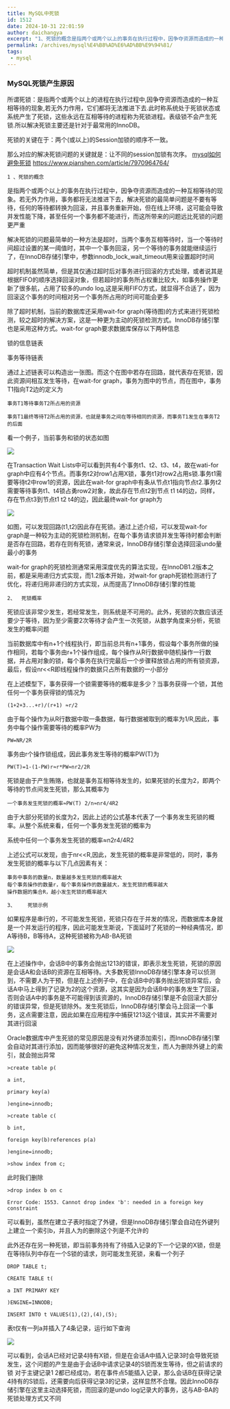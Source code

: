 ```yaml
---
title: MySQL中死锁
id: 1512
date: 2024-10-31 22:01:59
author: daichangya
excerpt: "1、死锁的概念是指两个或两个以上的事务在执行过程中，因争夺资源而造成的一种互相等待的现象。若无外力作用，事务都将无法推进下去，解决死锁的最简单问题是不要有等待，任何的等待都转换为回滚，并且事务重新开始，但在线上环境，这可能会导致并发性能下降，甚至任何一个事务都不能进行，而这所带来的问题远比死锁的问题"
permalink: /archives/mysql%E4%B8%AD%E6%AD%BB%E9%94%81/
tags: 
 - mysql
---
```


### MySQL死锁产生原因

所谓死锁<DeadLock>：是指两个或两个以上的进程在执行过程中,因争夺资源而造成的一种互相等待的现象,若无外力作用，它们都将无法推进下去.此时称系统处于死锁状态或系统产生了死锁，这些永远在互相等待的进程称为死锁进程。表级锁不会产生死锁.所以解决死锁主要还是针对于最常用的InnoDB。

死锁的关键在于：两个(或以上)的Session加锁的顺序不一致。

那么对应的解决死锁问题的关键就是：让不同的session加锁有次序。
[mysql如何避免死锁](https://blog.csdn.net/scgyus/article/details/84399363)
https://www.pianshen.com/article/7970964764/
```
1 、死锁的概念
```

是指两个或两个以上的事务在执行过程中，因争夺资源而造成的一种互相等待的现象。若无外力作用，事务都将无法推进下去，解决死锁的最简单问题是不要有等待，任何的等待都转换为回滚，并且事务重新开始，但在线上环境，这可能会导致并发性能下降，甚至任何一个事务都不能进行，而这所带来的问题远比死锁的问题更严重

解决死锁的问题最简单的一种方法是超时，当两个事务互相等待时，当一个等待时间超过设置的某一阈值时，其中一个事务回滚，另一个等待的事务就能继续运行了，在InnoDB存储引擎中，参数innodb\_lock\_wait_timeout用来设置超时时间

超时机制虽然简单，但是其仅通过超时后对事务进行回滚的方式处理，或者说其是根据FIFO的顺序选择回滚对象，但若超时的事务所占权重比较大，如事务操作更新了很多航，占用了较多的undo log,这是采用FIFO方式，就显得不合适了，因为回滚这个事务的时间相对另一个事务所占用的时间可能会更多

除了超时机制，当前的数据库还采用wait-for graph(等待图)的方式来进行死锁检测，较之超时的解决方案，这是一种更为主动的死锁检测方式。InnoDB存储引擎也是采用这种方式。wait-for graph要求数据库保存以下两种信息

锁的信息链表

事务等待链表

通过上述链表可以构造出一张图。而这个在图中若存在回路，就代表存在死锁，因此资源间相互发生等待，在wait-for graph，事务为图中的节点，而在图中，事务T1指向T2边的定义为

```
事务T1等待事务T2所占用的资源

事务T1最终等待T2所占用的资源，也就是事务之间在等待相同的资源，而事务T1发生在事务T2的后面
```

看一个例子，当前事务和锁的状态如图

 ![](https://images2015.cnblogs.com/blog/754297/201602/754297-20160203112539647-1810689462.jpg)

在Transaction Wait Lists中可以看到共有4个事务t1、t2、t3、t4，故在wati-for graph中应有4个节点。而事务t2对row1占用X锁，事务t1对row2占用s锁.事务t1需要等待t2中row1的资源，因此在wait-for graph中有条从节点t1指向节点t2.事务t2需要等待事务t1、t4锁占勇row2对象，故此存在节点t2到节点 t1 t4的边，同样，存在节点t3到节点t1 t2 t4的边，因此最终wait-for graph为

![](https://images2015.cnblogs.com/blog/754297/201602/754297-20160203113216710-1881293045.jpg)

如图，可以发现回路(t1,t2)因此存在死锁。通过上述介绍，可以发现wait-for graph是一种较为主动的死锁检测机制，在每个事务请求锁并发生等待时都会判断是否存在回路，若存在则有死锁，通常来说，InnoDB存储引擎会选择回滚undo量最小的事务

wait-for graph的死锁检测通常采用深度优先的算法实现，在InnoDB1.2版本之前，都是采用递归方式实现，而1.2版本开始，对wait-for graph死锁检测进行了优化，将递归用非递归的方式实现，从而提高了InnoDB存储引擎的性能

```
2、  死锁概率
```

死锁应该非常少发生，若经常发生，则系统是不可用的。此外，死锁的次数应该还要少于等待，因为至少需要2次等待才会产生一次死锁，从数学角度来分析，死锁发生的概率问题

当前数据库中有n+1个线程执行，即当前总共有n+1事务，假设每个事务所做的操作相同，若每个事务由r+1个操作组成，每个操作从R行数据中随机操作一行数据，并占用对象的锁，每个事务在执行完最后一个步骤释放锁占用的所有锁资源，最后，假设nr<<R即线程操作的数据只占所有数据的一小部分

在上述模型下，事务获得一个锁需要等待的概率是多少？当事务获得一个锁，其他任何一个事务获得锁的情况为

```
(1+2+3...+r)/(r+1) ≈r/2
```

由于每个操作为从R行数据中取一条数据，每行数据被取到的概率为1/R,因此，事务中每个操作需要等待的概率PW为

```
PW=NR/2R
```

事务由r个操作锁组成，因此事务发生等待的概率PW(T)为

```
PW(T)=1-(1-PW)r≈r*PW≈nr2/2R
```

死锁是由于产生贿赂，也就是事务互相等待发生的，如果死锁的长度为2，即两个等待的节点间发生死锁，那么其概率为

```
一个事务发生死锁的概率≈PW(T) 2/n≈nr4/4R2
```

由于大部分死锁的长度为2，因此上述的公式基本代表了一个事务发生死锁的概率。从整个系统来看，任何一个事务发生死锁的概率为

系统中任何一个事务发生死锁的概率≈n2r4/4R2

上述公式可以发现，由于nr<<R,因此，发生死锁的概率是非常低的，同时，事务发生死锁的概率与以下几点因素有关：

```
事务中事务的数量n，数量越多发生死锁的概率越大
每个事务操作的数量r，每个事务操作的数量越大，发生死锁的概率越大
操作数据的集合R，越小发生死锁的概率越大
```

```
3、    死锁示例
```

如果程序是串行的，不可能发生死锁，死锁只存在于并发的情况，而数据库本身就是一个并发运行的程序，因此可能发生斯说，下面延时了死锁的一种经典情况，即A等待B，B等待A，这种死锁被称为AB-BA死锁

![](https://images2015.cnblogs.com/blog/754297/201602/754297-20160203135730710-888264594.jpg)

在上述操作中，会话B中的事务会抛出1213的错误，即表示发生死锁，死锁的原因是会话A和会话B的资源在互相等待。大多数死锁InnoDB存储引擎本身可以侦测到，不需要人为干预，但是在上述例子中，在会话B中的事务抛出死锁异常后，会话A中马上得到了记录为2的这个资源，这其实是因为会话B中的事务发生了回滚，否则会话A中的事务是不可能得到该资源的，InnoDB存储引擎是不会回滚大部分的错误异常，但是死锁除外。发生死锁后，InnoDB存储引擎会马上回滚一个事务，这点需要注意，因此如果在应用程序中捕获1213这个错误，其实并不需要对其进行回滚

Oracle数据库中产生死锁的常见原因是没有对外键添加索引，而InnoDB存储引擎会自动对其进行添加，因而能够很好的避免这种情况发生，而人为删除外键上的索引，就会抛出异常

```
>create table p(

a int,

primary key(a)

)engine=innodb;

>create table c(

b int,

foreign key(b)references p(a)

)engine=innodb;

>show index from c;
```

此时我们删除

```
>drop index b on c  

Error Code: 1553. Cannot drop index 'b': needed in a foreign key constraint
```

可以看到，虽然在建立子表时指定了外键，但是InnoDB存储引擎会自动在外键列上建立一个索引b，并且人为的删除这个列是不允许的

此外还存在另一种死锁，即当前事务持有了待插入记录的下一个记录的X锁，但是在等待队列中存在一个S锁的请求，则可能发生死锁，来看一个列子

```
DROP TABLE t;

CREATE TABLE t(

a INT PRIMARY KEY

)ENGINE=INNODB;

INSERT INTO t VALUES(1),(2),(4),(5);
```

表t仅有一列a并插入了4条记录，运行如下查询

![](https://images2015.cnblogs.com/blog/754297/201602/754297-20160203151009647-822010812.jpg)

可以看到，会话A已经对记录4持有X锁，但是在会话A中插入记录3时会导致死锁发生，这个问题的产生是由于会话B中请求记录4的S锁而发生等待，但之前请求的锁 对于主键记录1 2都已经成功，若在事件点5能插入记录，那么会话B在获得记录4持有的S锁后，还需要向后获得记录3的记录，这样显然不合理。因此InnoDB存储引擎在这里主动选择死锁，而回滚的是undo log记录大的事务，这与AB-BA的死锁处理方式又不同